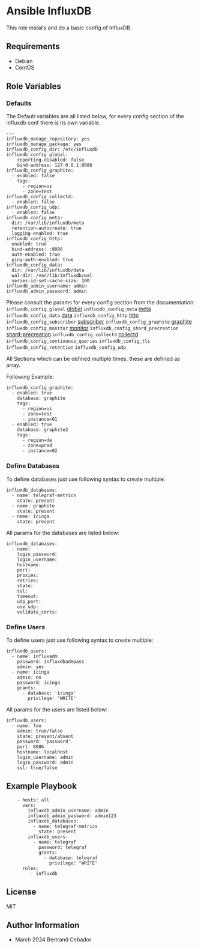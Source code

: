 Ansible InfluxDB
=========

This role installs and do a basic config of InfluxDB.

Requirements
------------

* Debian
* CentOS

Role Variables
--------------

### Defaults

The Default variables are all listed below, for every config section of the
influxdb conf there is its own variable.

```
---
influxdb_manage_repository: yes
influxdb_manage_package: yes
influxdb_config_dir: /etc/influxdb
influxdb_config_global:
    reporting-disabled: false
    bind-address: 127.0.0.1:8086
influxdb_config_graphite:
  - enabled: false
    tags:
      - region=us
      - zone=test
influxdb_config_collectd:
  - enabled: false
influxdb_config_udp:
  - enabled: false
influxdb_config_meta:
  dir: /var/lib/influxdb/meta
  retention-autocreate: true
  logging-enabled: true
influxdb_config_http:
  enabled: true
  bind-address: :8086
  auth-enabled: true
  ping-auth-enabled: true
influxdb_config_data:
  dir: /var/lib/influxdb/data
  wal-dir: /var/lib/influxdb/wal
  series-id-set-cache-size: 100
influxdb_admin_username: admin
influxdb_admin_password: admin
```

Please consult the params for every config section from the documentation:
`influxdb_config_global` [global](https://docs.influxdata.com/influxdb/v1.8/administration/config/#global-settings)
`influxdb_config_meta` [meta](https://docs.influxdata.com/influxdb/v1.8/administration/config/#meta)
`influxdb_config_data` [data](https://docs.influxdata.com/influxdb/v1.8/administration/config/#data)
`influxdb_config_http` [http](https://docs.influxdata.com/influxdb/v1.8/administration/config/#http)
`influxdb_config_subscriber` [subscriber](https://docs.influxdata.com/influxdb/v1.8/administration/config/#subscriber)
`influxdb_config_graphite` [graphite](https://docs.influxdata.com/influxdb/v1.8/administration/config/#graphite)
`influxdb_config_monitor` [monitor](https://docs.influxdata.com/influxdb/v1.8/administration/config/#monitor)
`influxdb_config_shard_precreation` [shard-precreation](https://docs.influxdata.com/influxdb/v1.8/administration/config/#shard-precreation)
`influxdb_config_collectd` [collectd](https://docs.influxdata.com/influxdb/v1.8/administration/config/#collectd)
`influxdb_config_continuous_queries`
`influxdb_config_tls`
`influxdb_config_retention`
`influxdb_config_udp`


All Sections which can be defined multiple times, these are defined as array.

Following Example:
```
influxdb_config_graphite:
  - enabled: true
    database: graphite
    tags:
      - region=us
      - zone=test
      - instance=01
  - enabled: true
    database: graphite2
    tags:
      - region=de
      - zone=prod
      - instance=02
```

### Define Databases

To define databases just use following syntax to create multiple:
```
influxdb_databases:
  - name: telegraf-metrics
    state: present
  - name: graphite
    state: present
  - name: icinga
    state: present
```

All params for the databases are listed below:

```
influxdb_databases:
  - name:
    login_password:
    login_username:
    hostname:
    port:
    proxies:
    retries:
    state:
    ssl:
    timeout:
    udp_port:
    use_udp:
    validate_certs:

```

### Define Users

To define users just use following syntax to create multiple:
```
influxdb_users:
  - name: influxadm
    password: influxdbadmpass
    admin: yes
  - name: icinga
    admin: no
    password: icinga
    grants:
      - database: 'icinga'
        privilege: 'WRITE'
```
All params for the users are listed below:

```
influxdb_users:
  - name: foo
    admin: true/false
    state: present/absent
    password: 'password'
    port: 8086
    hostname: localhost
    login_username: admin
    login_password: admin
    ssl: true/false
```



Example Playbook
----------------

```
    - hosts: all
      vars:
        influxdb_admin_username: admin
        influxdb_admin_password: admin123
        influxdb_databases:
          - name: telegraf-metrics
            state: present
        influxdb_users:
          - name: telegraf
            password: telegraf
            grants:
              - database: telegraf
                privilege: "WRITE"
      roles:
         - influxdb
```

License
-------

MIT

Author Information
------------------

* March 2024 Bertrand Cebador
